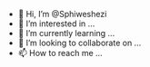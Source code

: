 - 👋 Hi, I’m @Sphiweshezi
- 👀 I’m interested in ...
- 🌱 I’m currently learning ...
- 💞️ I’m looking to collaborate on ...
- 📫 How to reach me ...

<!---
Sphiweshezi/Sphiweshezi is a ✨ special ✨ repository because its `README.md` (this file) appears on your GitHub profile.
You can click the Preview link to take a look at your changes.
--->
